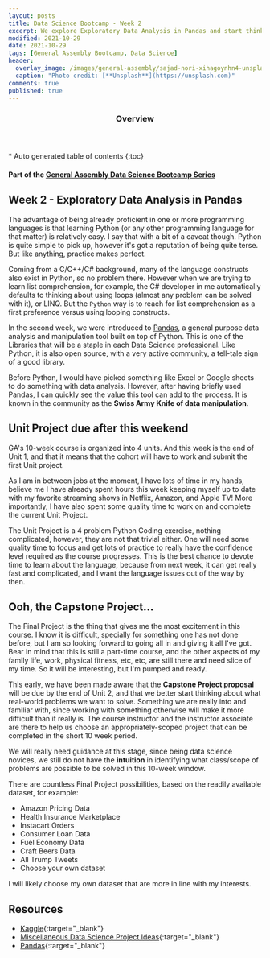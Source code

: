 ```yaml
---
layout: posts
title: Data Science Bootcamp - Week 2
excerpt: We explore Exploratory Data Analysis in Pandas and start thinking about the course Capstone Project
modified: 2021-10-29
date: 2021-10-29
tags: [General Assembly Bootcamp, Data Science]
header: 
  overlay_image: /images/general-assembly/sajad-nori-xihagoynhn4-unsplash.jpg
  caption: "Photo credit: [**Unsplash**](https://unsplash.com)"
comments: true
published: true
---
```

<section id="table-of-contents" class="toc">
  <header>
    <h3>Overview</h3>
  </header>
  <div id="drawer" markdown="1">
  *  Auto generated table of contents
  {:toc}
  </div>
</section>

#### Part of the [General Assembly Data Science Bootcamp Series](../tags/#general-assembly-bootcamp)

## Week 2 - Exploratory Data Analysis in Pandas

The advantage of being already proficient in one or more programming languages is that learning Python (or any other programming language for that matter) is relatively easy. I say that with a bit of a caveat though. Python is quite simple to pick up, however it's got a reputation of being quite terse. But like anything, practice makes perfect.

Coming from a C/C++/C# background, many of the language constructs also exist in Python, so no problem there. However when we are trying to learn list comprehension, for example, the C# developer in me automatically defaults to thinking about using loops (almost any problem can be solved with it), or LINQ. But the `Python` way is to reach for list comprehension as a first preference versus using looping constructs.

In the second week, we were introduced to [Pandas](https://pandas.pydata.org/), a general purpose data analysis and manipulation tool built on top of Python. This is one of the Libraries that will be a staple in each Data Science professional. Like Python, it is also open source, with a very active community, a tell-tale sign of a good library. 

Before Python, I would have picked something like Excel or Google sheets to do something with data analysis. However, after having briefly used Pandas, I can quickly see the value this tool can add to the process. It is known in the community as the **Swiss Army Knife of data manipulation**. 

## Unit Project due after this weekend

GA's 10-week course is organized into 4 units. And this week is the end of Unit 1, and that it means that the cohort will have to work and submit the first Unit project.

As I am in between jobs at the moment, I have lots of time in my hands, believe me I have already spent hours this week keeping myself up to date with my favorite streaming shows in Netflix, Amazon, and Apple TV! More importantly, I have also spent some quality time to work on and complete the current Unit Project.

The Unit Project is a 4 problem Python Coding exercise, nothing complicated, however, they are not that trivial either. One will need some quality time to focus and get lots of practice to really have the confidence level required as the course progresses. This is the best chance to devote time to learn about the language, because from next week, it can get really fast and complicated, and I want the language issues out of the way by then.

## Ooh, the Capstone Project...

The Final Project is the thing that gives me the most excitement in this course. I know it is difficult, specially for something one has not done before, but I am so looking forward to going all in and giving it all I've got. Bear in mind that this is still a part-time course, and the other aspects of my family life, work, physical fitness, etc, etc, are still there and need slice of my time. So it will be interesting, but I'm pumped and ready. 

This early, we have been made aware that the **Capstone Project proposal** will be due by the end of Unit 2, and that we better start thinking about what real-world problems we want to solve. Something we are really into and familiar with, since working with something otherwise will make it more difficult than it really is. The course instructor and the instructor associate are there to help us choose an appropriately-scoped project that can be completed in the short 10 week period. 

We will really need guidance at this stage, since being data science novices, we still do not have the **intuition** in identifying what class/scope of problems are possible to be solved in this 10-week window. 

There are countless Final Project possibilities, based on the readily available dataset, for example:

- Amazon Pricing Data
- Health Insurance Marketplace
- Instacart Orders
- Consumer Loan Data
- Fuel Economy Data
- Craft Beers Data
- All Trump Tweets
- Choose your own dataset

I will likely choose my own dataset that are more in line with my interests. 

## Resources
- [Kaggle](https://www.kaggle.com/){:target="_blank"}
- [Miscellaneous Data Science Project Ideas](https://github.com/NirantK/awesome-project-ideas){:target="_blank"}
- [Pandas](https://pandas.pydata.org/){:target="_blank"}